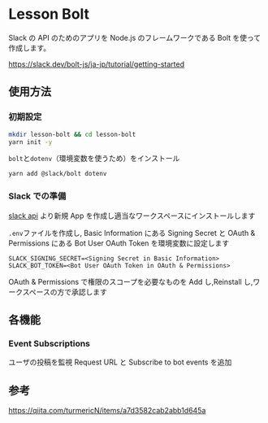 # Lesson Bolt

Slack の API のためのアプリを Node.js のフレームワークである Bolt を使って作成します。

https://slack.dev/bolt-js/ja-jp/tutorial/getting-started

## 使用方法

### 初期設定

```sh
mkdir lesson-bolt && cd lesson-bolt
yarn init -y
```

`bolt`と`dotenv`（環境変数を使うため）をインストール

```sh
yarn add @slack/bolt dotenv
```

### Slack での準備

[slack api](https://api.slack.com/) より新規 App を作成し適当なワークスペースにインストールします

`.env`ファイルを作成し,
Basic Information にある Signing Secret と
OAuth & Permissions にある Bot User OAuth Token を環境変数に設定します

```
SLACK_SIGNING_SECRET=<Signing Secret in Basic Information>
SLACK_BOT_TOKEN=<Bot User OAuth Token in OAuth & Permissions>
```

OAuth & Permissions で権限のスコープを必要なものを Add し,Reinstall し,ワークスペースの方で承認します

## 各機能

### Event Subscriptions

ユーザの投稿を監視
Request URL と Subscribe to bot events を追加

###

## 参考

https://qiita.com/turmericN/items/a7d3582cab2abb1d645a

